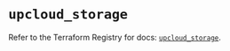 # `upcloud_storage`

Refer to the Terraform Registry for docs: [`upcloud_storage`](https://registry.terraform.io/providers/upcloudltd/upcloud/5.25.0/docs/resources/storage).
